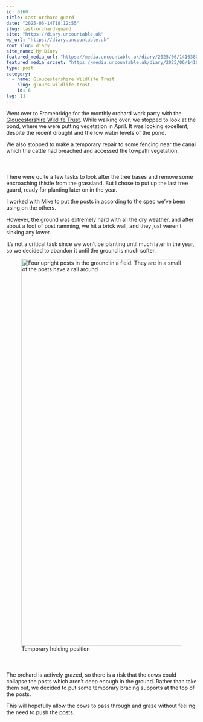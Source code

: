 ```yaml
---
id: 6160
title: Last orchard guard
date: "2025-06-14T18:12:55"
slug: last-orchard-guard
site: "https://diary.uncountable.uk"
wp_url: "https://diary.uncountable.uk"
root_slug: diary
site_name: My Diary
featured_media_url: "https://media.uncountable.uk/diary/2025/06/14163801/IMG20250614123224.webp"
featured_media_srcset: "https://media.uncountable.uk/diary/2025/06/14163801/IMG20250614123224-300x169.webp 300w, https://media.uncountable.uk/diary/2025/06/14163801/IMG20250614123224-1024x576.webp 1024w, https://media.uncountable.uk/diary/2025/06/14163801/IMG20250614123224-150x150.webp 150w, https://media.uncountable.uk/diary/2025/06/14163801/IMG20250614123224-640x360.webp 640w, https://media.uncountable.uk/diary/2025/06/14163801/IMG20250614123224.webp 1959w"
type: post
category:
  - name: Gloucestershire Wildlife Trust
    slug: gloucs-wildlife-trust
    id: 6
tag: []
---
```



<p>Went over to Fromebridge for the monthly orchard work party with the <a href="https://www.gloucestershirewildlifetrust.co.uk/volunteer">Gloucestershire Wildlife Trust</a>.  While walking over, we stopped to look at the pond, where we were putting vegetation in April.  It was looking excellent, despite the recent drought and the low water levels of the pond.</p>



<p>We also stopped to make a temporary repair to some fencing near the canal which the cattle had breached and accessed the towpath vegetation.</p>


<style>.kb-row-layout-id6160_a58f17-df > .kt-row-column-wrap{align-content:start;}:where(.kb-row-layout-id6160_a58f17-df > .kt-row-column-wrap) > .wp-block-kadence-column{justify-content:start;}.kb-row-layout-id6160_a58f17-df > .kt-row-column-wrap{column-gap:var(--global-kb-gap-md, 2rem);row-gap:var(--global-kb-gap-md, 2rem);padding-top:var(--global-kb-spacing-sm, 1.5rem);padding-bottom:var(--global-kb-spacing-sm, 1.5rem);grid-template-columns:repeat(2, minmax(0, 1fr));}.kb-row-layout-id6160_a58f17-df > .kt-row-layout-overlay{opacity:0.30;}@media all and (max-width: 1024px){.kb-row-layout-id6160_a58f17-df > .kt-row-column-wrap{grid-template-columns:repeat(2, minmax(0, 1fr));}}@media all and (max-width: 767px){.kb-row-layout-id6160_a58f17-df > .kt-row-column-wrap{grid-template-columns:minmax(0, 1fr);}.kb-row-layout-id6160_a58f17-df > .kt-row-column-wrap > .wp-block-kadence-column:nth-of-type(1){order:2;}.kb-row-layout-id6160_a58f17-df > .kt-row-column-wrap > .wp-block-kadence-column:nth-of-type(2){order:1;}.kb-row-layout-id6160_a58f17-df > .kt-row-column-wrap > .wp-block-kadence-column:nth-of-type(3){order:12;}.kb-row-layout-id6160_a58f17-df > .kt-row-column-wrap > .wp-block-kadence-column:nth-of-type(4){order:11;}.kb-row-layout-id6160_a58f17-df > .kt-row-column-wrap > .wp-block-kadence-column:nth-of-type(5){order:22;}.kb-row-layout-id6160_a58f17-df > .kt-row-column-wrap > .wp-block-kadence-column:nth-of-type(6){order:21;}.kb-row-layout-id6160_a58f17-df > .kt-row-column-wrap > .wp-block-kadence-column:nth-of-type(7){order:32;}.kb-row-layout-id6160_a58f17-df > .kt-row-column-wrap > .wp-block-kadence-column:nth-of-type(8){order:31;}}</style><div class="kb-row-layout-wrap kb-row-layout-id6160_a58f17-df alignnone wp-block-kadence-rowlayout"><div class="kt-row-column-wrap kt-has-2-columns kt-row-layout-equal kt-tab-layout-inherit kt-mobile-layout-row kt-row-valign-top">
<style>.kadence-column6160_2eaaab-76 > .kt-inside-inner-col,.kadence-column6160_2eaaab-76 > .kt-inside-inner-col:before{border-top-left-radius:0px;border-top-right-radius:0px;border-bottom-right-radius:0px;border-bottom-left-radius:0px;}.kadence-column6160_2eaaab-76 > .kt-inside-inner-col{column-gap:var(--global-kb-gap-sm, 1rem);}.kadence-column6160_2eaaab-76 > .kt-inside-inner-col{flex-direction:column;}.kadence-column6160_2eaaab-76 > .kt-inside-inner-col > .aligncenter{width:100%;}.kadence-column6160_2eaaab-76 > .kt-inside-inner-col:before{opacity:0.3;}.kadence-column6160_2eaaab-76{position:relative;}@media all and (max-width: 1024px){.kadence-column6160_2eaaab-76 > .kt-inside-inner-col{flex-direction:column;justify-content:center;}}@media all and (max-width: 767px){.kadence-column6160_2eaaab-76 > .kt-inside-inner-col{flex-direction:column;justify-content:center;}}</style>
<div class="wp-block-kadence-column kadence-column6160_2eaaab-76"><div class="kt-inside-inner-col">
<p>There were quite a few tasks to look after the tree bases and remove some encroaching thistle from the grassland.  But I chose to put up the last tree guard, ready for planting later on in the year.</p>



<p>I worked with Mike to put the posts in according to the spec we&#8217;ve been using on the others.  </p>



<p>However, the ground was extremely hard with all the dry weather, and after about a foot of post ramming, we hit a brick wall, and they just weren&#8217;t sinking any lower.</p>



<p>It&#8217;s not a critical task since we won&#8217;t be planting until much later in the year, so we decided to abandon it until the ground is much softer.</p>



<p></p>
</div></div>


<style>.kadence-column6160_b871b3-17 > .kt-inside-inner-col,.kadence-column6160_b871b3-17 > .kt-inside-inner-col:before{border-top-left-radius:0px;border-top-right-radius:0px;border-bottom-right-radius:0px;border-bottom-left-radius:0px;}.kadence-column6160_b871b3-17 > .kt-inside-inner-col{column-gap:var(--global-kb-gap-sm, 1rem);}.kadence-column6160_b871b3-17 > .kt-inside-inner-col{flex-direction:column;}.kadence-column6160_b871b3-17 > .kt-inside-inner-col > .aligncenter{width:100%;}.kadence-column6160_b871b3-17 > .kt-inside-inner-col:before{opacity:0.3;}.kadence-column6160_b871b3-17{position:relative;}@media all and (max-width: 1024px){.kadence-column6160_b871b3-17 > .kt-inside-inner-col{flex-direction:column;justify-content:center;}}@media all and (max-width: 767px){.kadence-column6160_b871b3-17 > .kt-inside-inner-col{flex-direction:column;justify-content:center;}}</style>
<div class="wp-block-kadence-column kadence-column6160_b871b3-17"><div class="kt-inside-inner-col">
<figure class="wp-block-image size-large"><img loading="lazy" decoding="async" width="576" height="1024" src="https://media.uncountable.uk/diary/2025/06/14163751/IMG20250614123218-576x1024.webp" alt="Four upright posts in the ground in a field. They are in a small square and the tops of the posts have a rail around" class="wp-image-6154" srcset="https://media.uncountable.uk/diary/2025/06/14163751/IMG20250614123218-576x1024.webp 576w, https://media.uncountable.uk/diary/2025/06/14163751/IMG20250614123218-169x300.webp 169w, https://media.uncountable.uk/diary/2025/06/14163751/IMG20250614123218-360x640.webp 360w, https://media.uncountable.uk/diary/2025/06/14163751/IMG20250614123218.webp 991w" sizes="auto, (max-width: 576px) 100vw, 576px" /><figcaption class="wp-element-caption">Temporary holding position</figcaption></figure>
</div></div>

</div></div>


<p>The orchard is actively grazed, so there is a risk that the cows could collapse the posts which aren&#8217;t deep enough in the ground.  Rather than take them out, we decided to put some temporary bracing supports at the top of the posts.</p>



<p>This will hopefully allow the cows to pass through and graze without feeling the need to push the posts.</p>
